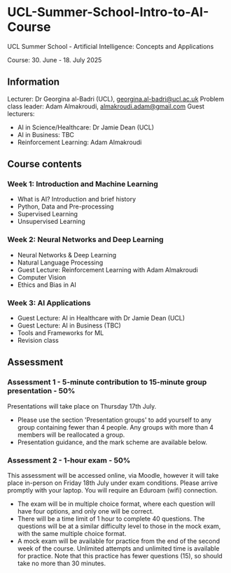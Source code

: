 # UCL-Summer-School-Intro-to-AI-Course

UCL Summer School - Artificial Intelligence: Concepts and Applications

Course: 30. June - 18. July 2025

## Information
Lecturer: Dr Georgina al-Badri (UCL), georgina.al-badri@ucl.ac.uk 
Problem class leader: Adam Almakroudi,  almakroudi.adam@gmail.com
Guest lecturers:
- AI in Science/Healthcare: Dr Jamie Dean (UCL)
- AI in Business: TBC
- Reinforcement Learning: Adam Almakroudi

## Course contents
### Week 1: Introduction and Machine Learning
- What is AI? Introduction and brief history
- Python, Data and Pre-processing
- Supervised Learning
- Unsupervised Learning

### Week 2: Neural Networks and Deep Learning
- Neural Networks & Deep Learning
- Natural Language Processing
- Guest Lecture: Reinforcement Learning with Adam Almakroudi
- Computer Vision
- Ethics and Bias in AI

### Week 3: AI Applications
- Guest Lecture: AI in Healthcare with Dr Jamie Dean (UCL)
- Guest Lecture: AI in Business (TBC)
- Tools and Frameworks for ML
- Revision class

## Assessment
### Assessment 1 - 5-minute contribution to 15-minute group presentation - 50%

Presentations will take place on Thursday 17th July. 

- Please use the section 'Presentation groups' to add yourself to any group containing fewer than 4 people. Any groups with more than 4 members will be reallocated a group. 
- Presentation guidance, and the mark scheme are available below. 

### Assessment 2 - 1-hour exam - 50%

This assessment will be accessed online, via Moodle, however it will take place in-person on Friday 18th July under exam conditions. Please arrive promptly with your laptop. You will require an Eduroam (wifi) connection.

- The exam will be in multiple choice format, where each question will have four options, and only one will be correct. 
- There will be a time limit of 1 hour to complete 40 questions. The questions will be at a similar difficulty level to those in the mock exam, with the same multiple choice format. 
- A mock exam will be available for practice from the end of the second week of the course. Unlimited attempts and unlimited time is available for practice. Note that this practice has fewer questions (15), so should take no more than 30 minutes.
